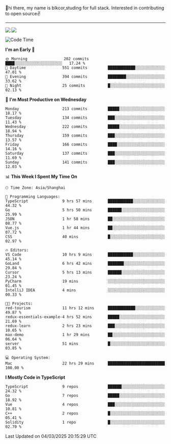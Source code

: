 👋hi there, my name is blkcor,studing for full stack.
Interested in contributing to open source✌️

<hr/>

![](https://github-readme-stats.vercel.app/api?username=blkcor)
<a href="https://github.com/blkcor/github-readme-stats">
    <img align="left" src="https://github-readme-stats.vercel.app/api/top-langs/?username=blkcor&hide=jupyter%20notebook,shaderlab,tex,c%23&langs_count=9" />
</a>


<!--START_SECTION:waka-->
![Code Time](http://img.shields.io/badge/Code%20Time-1%2C836%20hrs%2016%20mins-blue)

**I'm an Early 🐤** 

```text
🌞 Morning                202 commits         ████░░░░░░░░░░░░░░░░░░░░░   17.24 % 
🌆 Daytime                551 commits         ████████████░░░░░░░░░░░░░   47.01 % 
🌃 Evening                394 commits         ████████░░░░░░░░░░░░░░░░░   33.62 % 
🌙 Night                  25 commits          █░░░░░░░░░░░░░░░░░░░░░░░░   02.13 % 
```
📅 **I'm Most Productive on Wednesday** 

```text
Monday                   213 commits         █████░░░░░░░░░░░░░░░░░░░░   18.17 % 
Tuesday                  134 commits         ███░░░░░░░░░░░░░░░░░░░░░░   11.43 % 
Wednesday                222 commits         █████░░░░░░░░░░░░░░░░░░░░   18.94 % 
Thursday                 159 commits         ███░░░░░░░░░░░░░░░░░░░░░░   13.57 % 
Friday                   166 commits         ████░░░░░░░░░░░░░░░░░░░░░   14.16 % 
Saturday                 137 commits         ███░░░░░░░░░░░░░░░░░░░░░░   11.69 % 
Sunday                   141 commits         ███░░░░░░░░░░░░░░░░░░░░░░   12.03 % 
```


📊 **This Week I Spent My Time On** 

```text
🕑︎ Time Zone: Asia/Shanghai

💬 Programming Languages: 
TypeScript               9 hrs 57 mins       ███████████░░░░░░░░░░░░░░   44.32 % 
Go                       5 hrs 50 mins       ██████░░░░░░░░░░░░░░░░░░░   25.99 % 
JSON                     1 hr 58 mins        ██░░░░░░░░░░░░░░░░░░░░░░░   08.77 % 
Vue.js                   1 hr 44 mins        ██░░░░░░░░░░░░░░░░░░░░░░░   07.72 % 
CSS                      40 mins             █░░░░░░░░░░░░░░░░░░░░░░░░   02.97 % 

🔥 Editors: 
VS Code                  10 hrs 9 mins       ███████████░░░░░░░░░░░░░░   45.14 % 
GoLand                   6 hrs 42 mins       ███████░░░░░░░░░░░░░░░░░░   29.84 % 
Cursor                   5 hrs 13 mins       ██████░░░░░░░░░░░░░░░░░░░   23.24 % 
PyCharm                  19 mins             ░░░░░░░░░░░░░░░░░░░░░░░░░   01.45 % 
IntelliJ IDEA            4 mins              ░░░░░░░░░░░░░░░░░░░░░░░░░   00.33 % 

🐱‍💻 Projects: 
red-tourism              11 hrs 12 mins      ████████████░░░░░░░░░░░░░   49.87 % 
redux-essentials-example-4 hrs 52 mins       █████░░░░░░░░░░░░░░░░░░░░   21.69 % 
redux-learn              2 hrs 23 mins       ███░░░░░░░░░░░░░░░░░░░░░░   10.65 % 
max-demo                 1 hr 29 mins        ██░░░░░░░░░░░░░░░░░░░░░░░   06.64 % 
server                   51 mins             █░░░░░░░░░░░░░░░░░░░░░░░░   03.85 % 

💻 Operating System: 
Mac                      22 hrs 29 mins      █████████████████████████   100.00 % 
```

**I Mostly Code in TypeScript** 

```text
TypeScript               9 repos             ██████░░░░░░░░░░░░░░░░░░░   24.32 % 
Go                       7 repos             █████░░░░░░░░░░░░░░░░░░░░   18.92 % 
Vue                      4 repos             ███░░░░░░░░░░░░░░░░░░░░░░   10.81 % 
C++                      2 repos             █░░░░░░░░░░░░░░░░░░░░░░░░   05.41 % 
Solidity                 1 repo              █░░░░░░░░░░░░░░░░░░░░░░░░   02.70 % 
```




 Last Updated on 04/03/2025 20:15:29 UTC
<!--END_SECTION:waka-->


